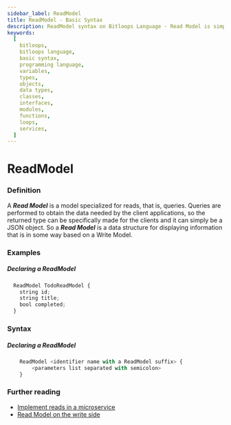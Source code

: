 ```yaml
---
sidebar_label: ReadModel
title: ReadModel - Basic Syntax
description: ReadModel syntax on Bitloops Language - Read Model is simply a model that is built specifically for queries and reading the data. This improves performance and reduces communication costs.
keywords:
  [
    bitloops,
    bitloops language,
    basic syntax,
    programming language,
    variables,
    types,
    objects,
    data types,
    classes,
    interfaces,
    modules,
    functions,
    loops,
    services,
  ]
---
```


# ReadModel

### Definition

A **_Read Model_** is a model specialized for reads, that is, queries. Queries are performed to obtain the data needed by the client applications, so the returned type can be specifically made for the clients and it can simply be a JSON object. So a **_Read Model_** is a data structure for displaying information that is in some way based on a Write Model.

### Examples

##### Declaring a ReadModel

```typescript
  ReadModel TodoReadModel {
    string id;
    string title;
    bool completed;
  }
```

### Syntax

##### Declaring a ReadModel

```typescript
    ReadModel <identifier name with a ReadModel suffix> {
        <parameters list separated with semicolon>
    }
```

### Further reading

- [Implement reads in a microservice](https://learn.microsoft.com/en-us/dotnet/architecture/microservices/microservice-ddd-cqrs-patterns/cqrs-microservice-reads)
- [Read Model on the write side](https://dev.to/alexlawrence/read-model-on-the-write-side-107d)

